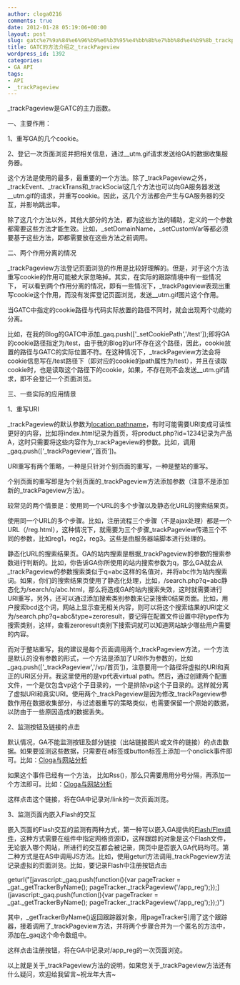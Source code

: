 ```yaml
---
author: cloga0216
comments: true
date: 2012-01-28 05:19:06+00:00
layout: post
slug: gatc%e7%9a%84%e6%96%b9%e6%b3%95%e4%bb%8b%e7%bb%8d%e4%b9%8b_trackpageview
title: GATC的方法介绍之_trackPageview
wordpress_id: 1392
categories:
- GA API
tags:
- API
- _trackPageview
---
```


_trackPageview是GATC的主力函数。

一、主要作用：

1、重写GA的几个cookie。

2、登记一次页面浏览并把相关信息，通过__utm.gif请求发送给GA的数据收集服务器。

这个方法是使用的最多，最重要的一个方法。除了_trackPageview之外，_trackEvent、_trackTrans和_trackSocial这几个方法也可以向GA服务器发送__utm.gif的请求，并重写cookie。因此，这几个方法都会产生与GA服务器的交互，并影响跳出率。

除了这几个方法以外，其他大部分的方法，都为这些方法的辅助，定义的一个参数都需要这些方法才能生效。比如，_setDomainName，_setCustomVar等都必须要基于这些方法，即都需要放在这些方法之前调用。<!-- more -->

二、两个作用分离的情况

_trackPageview方法登记页面浏览的作用是比较好理解的。但是，对于这个方法重写cookie的作用可能被大家忽略掉。其实，在实际的跟踪情境中有一些情况下， 可以看到两个作用分离的情况，即有一些情况下，_trackPageview表现出重写cookie这个作用，而没有发挥登记页面浏览，发送__utm.gif图片这个作用。

当GATC中指定的cookie路径与代码实际放置的路径不同时，就会出现两个功能的分离。

比如，在我的Blog的GATC中添加_gaq.push(['_setCookiePath','/test']);即将GA的cookie路径指定为/test，由于我的Blog的url不存在这个路径，因此，cookie放置的路径与GATC的实际位置不符。在这种情况下，_trackPageview方法会将cookie信息写在/test路径下（即对应的cookie的path属性为/test），并且在读取cookie时，也是读取这个路径下的cookie，如果，不存在则不会发送__utm.gif请求，即不会登记一个页面浏览。

三、一些实际的应用情景

1、重写URI

_trackPageview的默认参数为[location.pathname](javascript:location.pathname)，有时可能需要URI变成可读性更好的内容，比如将index.html记录为首页，将product.php?id=1234记录为产品A，这时只需要将这些内容作为_trackPageview的参数。比如，调用_gaq.push(['_trackPageview','首页‘])。

URI重写有两个策略，一种是只针对个别页面的重写，一种是整站的重写。

个别页面的重写即是为个别页面的_trackPageview方法添加参数（注意不是添加新的_trackPageview方法）。

较常见的两个情景是：使用同一个URL的多个步骤以及静态化URL的搜索结果页。

使用同一个URL的多个步骤。比如，注册流程三个步骤（不是ajax处理）都是一个URL（/reg.html），这种情况下，就需要为三个步骤_trackPageview传递三个不同的参数，比如reg1，reg2，reg3。这些是由服务器端脚本进行处理的。

静态化URL的搜索结果页。GA的站内搜索是根据_trackPageview的参数的搜索参数进行判断的。比如，你告诉GA你所使用的站内搜索参数为q，那么GA就会从_trackPageview的参数搜索类似于q=abc这样的名值对，并将abc作为站内搜索词。如果，你们的搜索结果页使用了静态化处理，比如，/search.php?q=abc静态化为/search/q/abc.html，那么将造成GA的站内搜索失效，这时就需要进行URI重写，另外，还可以通过添加搜索类别参数来记录搜索0结果页面。比如，用户搜索bcd这个词，网站上显示查无相关内容，则可以将这个搜索结果的URI定义为/search.php?q=abc&type=zeroresult，要记得在配置文件设置中将type作为搜索类别，这样，查看zeroresult类别下搜索词就可以知道网站缺少哪些用户需要的内容。

而对于整站重写，我的建议是每个页面调用两个_trackPageview方法，一个方法是默认的没有参数的形式，一个方法是添加了URI作为参数的，比如_gaq.push(['_trackPageview','/vp/首页‘])，注意要用一个路径将虚拟的URI和真正的URI区分开。我这里使用的是vp代表virtual path。然后，通过创建两个配置文件，一个是仅包含vp这个子目录的，一个是排除vp这个子目录的。这样就分离了虚拟URI和真实URI。使用两个_trackPageview是因为修改_trackPageview参数作用在数据收集部分，与过滤器重写的策略类似，也需要保留一个原始的数据，以防由于一些原因造成的数据丢失。

2、监测按钮及链接的点击

默认情况，GA不能监测按钮及部分链接（出站链接图片或文件的链接）的点击数据。如果要监测这些数据，只需要在a标签或button标签上添加一个onclick事件即可。比如：<a href="http://www.cloga.info" onclick="_gaq.push(['_trackPageview','/link']);">Cloga与网站分析</a>

如果这个事件已经有一个方法， 比如Rss()，那么只需要用用分号分隔，再添加一个方法即可。比如：<a href="http://www.cloga.info" onclick="_gaq.push(['_trackPageview','/link']);Rss();">Cloga与网站分析</a>

这样点击这个链接，将在GA中记录对/link的一次页面浏览。

3、监测页面内嵌入Flash的交互

嵌入页面的Flash交互的监测有两种方式，第一种可以嵌入GA提供的[Flash/Flex组件](http://code.google.com/intl/en/apis/analytics/docs/tracking/flashTrackingIntro.html)，这种方式需要在组件中指定网络资源ID，这样跟踪的对象是这个Flash文件，无论嵌入哪个网站，所进行的交互都会被记录，网页中是否嵌入GA代码均可。第二种方式是在AS中调用JS方法。比如，使用geturl方法调用_trackPageview方法记录虚拟的页面浏览。比如，要记录Flash中注册按钮点击


geturl("[javascript:_gaq.push(function(){var pageTracker = _gat._getTrackerByName(); pageTracker._trackPageview('/app_reg');});](javascript:_gaq.push(function(){var pageTracker = _gat._getTrackerByName(); pageTracker._trackPageview('/app_reg');});)")


其中，_getTrackerByName()返回跟踪器对象，用pageTracker引用了这个跟踪器，接着调用了_trackPageview方法，并将两个步骤合并为一个匿名的方法中，添加在_gaq这个命令数组中。

这样点击注册按钮，将在GA中记录对/app_reg的一次页面浏览。

以上就是关于_trackPageview方法的说明，如果您关于_trackPageview方法还有什么疑问，欢迎给我留言~祝龙年大吉~
